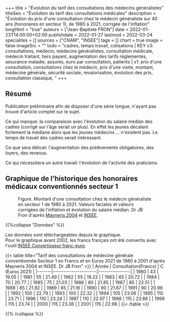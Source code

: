 +++
title = "Évolution du tarif des consultations des médecins généralistes"
titleSeo = "Évolution du tarif des consultations médicales"
description = "Évolution du prix d'une consultation chez le médecin généraliste sur 40 ans (honoraires en secteur 1), de 1980 à 2021, corrigée de l'inflation"
longHtml = "true"
auteurs = ["Jean-Baptiste FRON"]
date = 2022-01-23T14:00:00+02:00
publishdate = 2022-01-27
lastmod = 2022-03-24
specialites = []
sources = ["CNAM", "INSEE"]
tags = []
chart = true
image = false
imageSrc = ""
todo = "cadres, temps travail, cotisations | KEY x3: consultations, médecin, médecins généralistes, consultation médicale, médecin traitant, tiers payant, augmentation des tarifs réglementés, assurance maladie, assurés, euro par consultation, patients | x1: prix d'une consultation, consultations chez le médecin, prix d'une visite, montant, médecine générale, sécurité sociale, revalorisation, évolution des prix, consultation classique, "
+++

## Résumé

Publication préliminaire afin de disposer d'une série longue, n'ayant pas trouvé d'article complet sur le sujet.

Ce qui manque: la comparaison avec l'évolution du salaire médian des cadres (corrigé sur l'âge serait un plus). En effet les jeunes décalent fortement la médiane alors que les jeunes médecins ... n'existent pas. Le temps de travail des cadres serait intéressant.

Ce que sera délicat: l'augmentation des prélèvements obligatoires, des loyers, des revenus.

Ce qui nécessitera un autre travail: l'évolution de l'activité des praticiens.

## Graphique de l'historique des honoraires médicaux conventionnés secteur 1

<figure>
  <div id="chart" class="border alert mb-4"></div>
  <figcaption>Figure. Montant d'une consultation chez le médecin généraliste en secteur 1 de 1980 à 2021. Valeurs faciales et valeurs corrigées de l'inflation et évolution du salaire médian. Dr JB Fron d'après <a href="http://piketty.pse.ens.fr/fichiers/enseig/memothes/DeaMayneris2004.pdf" rel="external nofollow noopener">Mayneris 2004</a> et <a href="https://www.insee.fr/fr/information/2417794" rel="external nofollow noopener">INSEE</a>.</figcaption>
</figure>
<script>
const chartOptions = {
  // https://www.insee.fr/fr/information/2417794
  series: [{
    name: 'Euros 2021',
    data: [19.05, 21.49, 19.22, 20.72, 20.77, 21.03, 21.85, 22.51, 21.92, 21.16, 21.67, 20.98, 22.79, 22.32, 23.06, 23.71, 23.24, 22.97, 23.86, 23.74, 23.36, 22.98, 25.71, 25.2, 24.67, 24.22, 25.02, 25.83, 25.12, 25.1, 24.73, 25.32, 24.83, 24.62, 24.49, 24.48, 24.44, 26.29, 25.81, 25.53, 25.41, 25]
  },
  {
    name: 'Euros courants',
    data: [7.01, 7.97, 8.48, 9.76, 10.39, 11.11, 11.46, 12.45, 12.96, 12.96, 13.53, 13.72, 13.72, 15.24, 15.63, 16.65, 16.77, 16.77, 17.34, 17.53, 17.53, 17.53, 20, 20, 20, 20, 21, 22, 22, 22, 22, 23, 23, 23, 23, 23, 23, 25, 25, 25, 25, 25]
  }],
  chart: { type: 'line' },
  stroke: { colors: ['#4150f5'], curve: 'smooth', width: 2 },
  title: { text: 'Honoraires des médecins généralistes en secteur 1' },
  xaxis: {
    categories: [1980, 1981, 1982, 1983, 1984, 1985, 1986, 1987, 1988, 1989, 1990, 1991, 1992, 1993, 1994, 1995, 1996, 1997, 1998, 1999, 2000, 2001, 2002, 2003, 2004, 2005, 2006, 2007, 2008, 2009, 2010, 2011, 2012, 2013, 2014, 2015, 2016, 2017, 2018, 2019, 2020, 2021],
    tickAmount: 21
  },
  yaxis: [
    {
      title: { text: "Montant (€)" },
      labels: { style: { colors: '#757575' } },
      decimalsInFloat: 0,
      min: 0
    }
  ],
  tooltip: {
    y: [{
      formatter: function(value) { return `${value} €` }
    }]
  },
  theme: { monochrome: { enabled: true } },
  annotations: {
    xaxis: [{
      x: 2002,
      strokeDashArray: 0,
      borderColor: '#e0e0e0',
      label: {
        borderColor: 'transparent',
        position: 'bottom',
        style: {
          color: '#fff',
          background: '#4150f5',
        },
      text: 'Passage à l\'euro',
      }
    }]
  }
}
</script>

{{%collapse "Données" %}}

Les données sont téléchargeables depuis le graphique.  
Pour le graphique avant 2002, les francs français ont été convertis avec l'outil [INSEE Convertisseur franc-euro](https://www.insee.fr/fr/information/2417794).

{{< table title="Tarif des consultations de médecine générale conventionnée Secteur 1 en Francs et en Euros 2021 de 1980 à 2001 d'après Mayneris 2004 et INSEE. Dr JB Fron" >}}
| Année | Consultation(Francs) | C (Euros 2021) |
|-------|---------------------:|---------------:|
| 1980  | 43                   | 19.05          |
| 1981  | 55                   | 21.49          |
| 1982  | 55                   | 19.22          |
| 1983  | 65                   | 20.72          |
| 1984  | 70                   | 20.77          |
| 1985  | 75                   | 21.03          |
| 1986  | 80                   | 21.85          |
| 1987  | 85                   | 22.51          |
| 1988  | 85                   | 21.92          |
| 1989  | 85                   | 21.16          |
| 1990  | 90                   | 21.67          |
| 1991  | 90                   | 20.98          |
| 1992  | 100                  | 22.79          |
| 1993  | 100                  | 22.32          |
| 1994  | 105                  | 23.06          |
| 1995  | 110                  | 23.71          |
| 1996  | 110                  | 23.24          |
| 1997  | 110                  | 22.97          |
| 1998  | 115                  | 23.86          |
| 1999  | 115                  | 23.74          |
| 2000  | 115                  | 23.36          |
| 2001  | 115                  | 22.98          |
{{< /table >}}

{{% /collapse %}}
